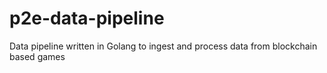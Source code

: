 # p2e-data-pipeline
Data pipeline written in Golang to ingest and process data from blockchain based games
